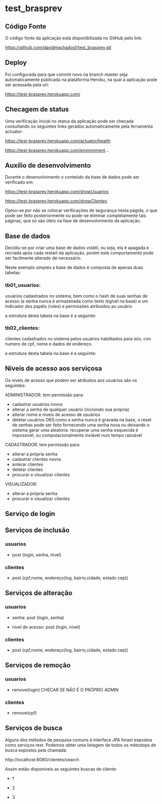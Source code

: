 # test_brasprev

## Código Fonte
O código fonte da aplicação está disponibilizada no GitHub pelo link: 


https://github.com/davidmachadosf/test_brasprev.git

## Deploy
Foi configurada para que commit novo na branch master seja automaticamente publicada na plataforma Heroku, na qual a aplicação pode ser acessada pela url:

https://test-brasprev.herokuapp.com/

## Checagem de status
Uma verificação inicial no status da aplicação pode ser checada consultando os seguintes links gerados automaticamente pela ferramenta actuator:


https://test-brasprev.herokuapp.com/actuator/health

https://test-brasprev.herokuapp.com/environment...

## Auxílio de desenvolvimento
Durante o desenvolvimento o conteúdo da base de dados pode ser verificado em:

https://test-brasprev.herokuapp.com/showUsuarios

https://test-brasprev.herokuapp.com/showClientes

Optou-se por não se colocar verificações de segurança nesta págida, o que pode ser feito posteriormente ou pode-se eliminar completamente tais páginas, que só são úteis na fase de desenvolvimento da aplicação.


## Base de dados

Decidiu-se por criar uma base de dados volátil, ou seja, ela é apagada e recriada após cada restart da aplicação, porém este comportamento pode ser facilmente alterado de necessário.

Neste exemplo simples a base de dados é composta de apenas duas tabelas: 

### tb01_usuarios: 
usuários cadastrados no sistema, bem como o hash de suas senhas de acesso (a senha nunca é armazenada como texto legível na base) e um indicador dos papéis (roles) e permissões atribuidos ao usuário

a estrutura desta tabela na base é a seguinte:

### tb02_clientes: 
clientes cadastrados no sistema pelos usuários habilitados para isto, con numero de cpf, nome e dados de endereço.

a estrutura desta tabela na base é a seguinte:


## Niveis de acesso aos serviçosa
Os niveis de acesso que podem ser atribuitos aos usuários são os seguintes:

ADMINISTRADOR: tem permissão para:
* cadastrar usuários novos
* alterar a senha de qualquer usuário (incluindo sua própria)
* alterar nome e niveis de acesso de usuários
* deletar usuários
OBS:como a senha nunca é gravada na base, o reset de senhas pode ser feito fornecendo uma senha nova ou deixando o sistema gerar uma aleatoria: recuperar uma senha esquecida é impossível, ou computacionalmente inviável num tempo razoável

CADASTRADOR: tem permissão para:
* alterar a própria senha 
* cadastrar clientes novos
* anterar clientes
* deletar clientes 
* procurar e visualizar  clientes 

VISUALIZADOR:
* alterar a própria senha 
* procurar e visualizar  clientes 


## Serviço de login


## Serviços de inclusão 

### usuarios
  * post (login, senha, nivel)

### clientes
   * post (cpf,nome, endereço(log, bairro,cidade, estado cep))

## Serviços de alteração

### usuarios
  * senha: post (login, senha)
  
  * nivel de acesso: post (login, nivel)

### clientes
  * post (cpf,nome, endereço(log, bairro,cidade, estado cep))  


## Serviços de remoção

### usuarios
  * remove(login) CHECAR SE NÂO É O PRÓPRIO ADMIN

### clientes
  * remove(cpf)


## Serviços de busca
Alguns dos métodos de pesquisa comuns à interface JPA foram expostos como serviços rest. Podemos obter uma listagem de todos os métodops de busca expostos pela chamada:

http://localhost:8080/clientes/search

Assim estão disponíveis as seguintes buscas de cliente:

* 1

* 2

* 3





